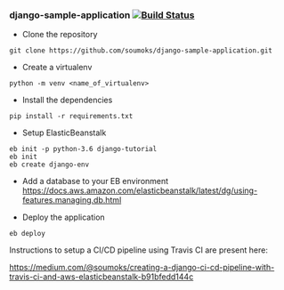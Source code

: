 ### django-sample-application                                          [![Build Status](https://travis-ci.org/soumoks/django-sample-application.svg?branch=master)](https://travis-ci.org/soumoks/django-sample-application)
* Clone the repository

```
git clone https://github.com/soumoks/django-sample-application.git
```

* Create a virtualenv
```
python -m venv <name_of_virtualenv>
```

* Install the dependencies
```
pip install -r requirements.txt
```

* Setup ElasticBeanstalk
```
eb init -p python-3.6 django-tutorial
eb init
eb create django-env
```

* Add a database to your EB environment
https://docs.aws.amazon.com/elasticbeanstalk/latest/dg/using-features.managing.db.html

* Deploy the application
```
eb deploy
```

Instructions to setup a CI/CD pipeline using Travis CI are present here:

https://medium.com/@soumoks/creating-a-django-ci-cd-pipeline-with-travis-ci-and-aws-elasticbeanstalk-b91bfedd144c

